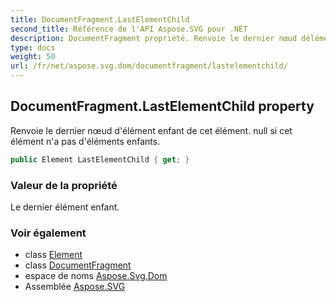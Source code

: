 ```yaml
---
title: DocumentFragment.LastElementChild
second_title: Référence de l'API Aspose.SVG pour .NET
description: DocumentFragment propriété. Renvoie le dernier nœud délément enfant de cet élément. null si cet élément na pas déléments enfants.
type: docs
weight: 50
url: /fr/net/aspose.svg.dom/documentfragment/lastelementchild/
---
```

## DocumentFragment.LastElementChild property

Renvoie le dernier nœud d'élément enfant de cet élément. null si cet élément n'a pas d'éléments enfants.

```csharp
public Element LastElementChild { get; }
```

### Valeur de la propriété

Le dernier élément enfant.

### Voir également

* class [Element](../../element/)
* class [DocumentFragment](../)
* espace de noms [Aspose.Svg.Dom](../../documentfragment/)
* Assemblée [Aspose.SVG](../../../)


